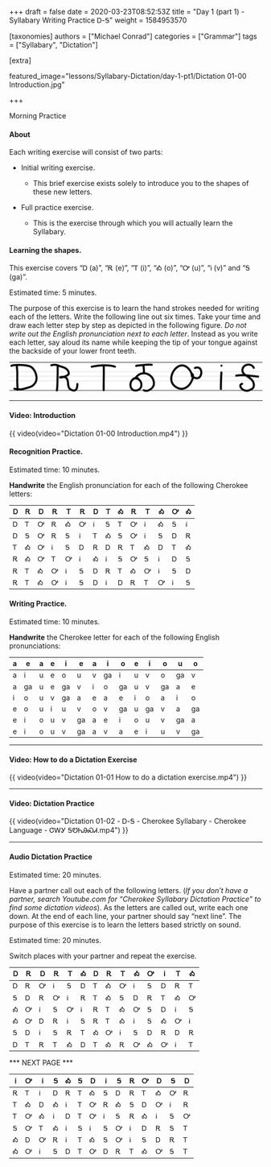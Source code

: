 +++
draft = false
date = 2020-03-23T08:52:53Z
title = "Day 1 (part 1) - Syllabary Writing Practice Ꭰ-Ꭶ"
weight = 1584953570

[taxonomies]
authors = ["Michael Conrad"]
categories = ["Grammar"]
tags = ["Syllabary", "Dictation"]

[extra]

featured_image="lessons/Syllabary-Dictation/day-1-pt1/Dictation 01-00 Introduction.jpg"

+++

Morning Practice

#### About

Each writing exercise will consist of two parts:

-   Initial writing exercise.

    -   This brief exercise exists solely to introduce you to the shapes
        of these new letters.

-   Full practice exercise.

    -   This is the exercise through which you will actually learn the
        Syllabary.

<!-- more -->

#### Learning the shapes.

This exercise covers “Ꭰ (a)”, “Ꭱ (e)”, “Ꭲ (i)”, “Ꭳ (o)”, “Ꭴ (u)”, “Ꭵ
(v)” and “Ꭶ (ga)”.

Estimated time: 5 minutes.

The purpose of this exercise is to learn the hand strokes needed for
writing each of the letters. Write the following line out six times.
Take your time and draw each letter step by step as depicted in the
following figure. *Do not write out the English pronunciation next to
each letter*. Instead as you write each letter, say aloud its name while
keeping the tip of your tongue against the backside of your lower front
teeth.

![image](handone%20-%20sample%2001.jpg)

---

#### Video: Introduction

{{ video(video="Dictation 01-00 Introduction.mp4") }}

#### Recognition Practice.

Estimated time: 10 minutes.

__Handwrite__ the English pronunciation for each of the following Cherokee
letters:

| Ꭰ | Ꭱ | Ꭰ | Ꭱ | Ꭲ | Ꭱ | Ꭰ | Ꭲ | Ꭳ | Ꭱ | Ꭲ | Ꭳ | Ꭴ | Ꭳ | 
|---|---|---|---|---|---|---|---|---|---|---|---|---|---| 
| Ꭰ | Ꭲ | Ꭴ | Ꭱ | Ꭳ | Ꭴ | Ꭵ | Ꭶ | Ꭲ | Ꭴ | Ꭵ | Ꭳ | Ꭶ | Ꭵ | 
| Ꭰ | Ꭶ | Ꭴ | Ꭱ | Ꭶ | Ꭵ | Ꭲ | Ꭳ | Ꭶ | Ꭴ | Ꭵ | Ꭶ | Ꭰ | Ꭱ | 
| Ꭲ | Ꭳ | Ꭴ | Ꭵ | Ꭶ | Ꭰ | Ꭱ | Ꭰ | Ꭱ | Ꭲ | Ꭳ | Ꭰ | Ꭲ | Ꭳ | 
| Ꭱ | Ꭳ | Ꭴ | Ꭲ | Ꭴ | Ꭵ | Ꭳ | Ꭵ | Ꭶ | Ꭴ | Ꭶ | Ꭵ | Ꭰ | Ꭶ | 
| Ꭱ | Ꭲ | Ꭳ | Ꭴ | Ꭵ | Ꭶ | Ꭰ | Ꭱ | Ꭲ | Ꭳ | Ꭴ | Ꭵ | Ꭶ | Ꭰ | 
| Ꭱ | Ꭲ | Ꭳ | Ꭴ | Ꭵ | Ꭶ | Ꭰ | Ꭵ | Ꭰ | Ꭱ | Ꭲ | Ꭴ | Ꭵ | Ꭶ | 


#### Writing Practice.

Estimated time: 10 minutes.

__Handwrite__ the Cherokee letter for each of the following English
pronunciations:

| a | e  | a | e | i  | e  | a | i  | o  | e | i  | o  | u  | o  | 
|---|----|---|---|----|----|---|----|----|---|----|----|----|----| 
| a | i  | u | e | o  | u  | v | ga | i  | u | v  | o  | ga | v  | 
| a | ga | u | e | ga | v  | i | o  | ga | u | v  | ga | a  | e  | 
| i | o  | u | v | ga | a  | e | a  | e  | i | o  | a  | i  | o  | 
| e | o  | u | i | u  | v  | o | v  | ga | u | ga | v  | a  | ga | 
| e | i  | o | u | v  | ga | a | e  | i  | o | u  | v  | ga | a  | 
| e | i  | o | u | v  | ga | a | v  | a  | e | i  | u  | v  | ga | 

---

#### Video: How to do a Dictation Exercise

{{ video(video="Dictation 01-01 How to do a dictation exercise.mp4") }}

---

#### Video: Dictation Practice

{{ video(video="Dictation 01-02 - Ꭰ-Ꭶ - Cherokee Syllabary - Cherokee Language - ᏣᎳᎩ ᎦᏬᏂᎯᏍᏗ.mp4") }}

---

#### Audio Dictation Practice

Estimated time: 20 minutes.

Have a partner call out each of the following letters. (*If you don’t
have a partner, search Youtube.com for “Cherokee Syllabary Dictation
Practice” to find some dictation videos*). As the letters are called
out, write each one down. At the end of each line, your partner should
say “next line”. The purpose of this exercise is to learn the letters
based strictly on sound.

Estimated time: 20 minutes.

Switch places with your partner and repeat the exercise.

| Ꭰ | Ꭱ | Ꭰ | Ꭱ | Ꭲ | Ꭳ | Ꭰ | Ꭱ | Ꭲ | Ꭳ | Ꭴ | Ꭵ | Ꭲ | Ꭳ | 
|---|---|---|---|---|---|---|---|---|---|---|---|---|---| 
| Ꭰ | Ꭱ | Ꭴ | Ꭵ | Ꭶ | Ꭰ | Ꭲ | Ꭳ | Ꭴ | Ꭵ | Ꭶ | Ꭰ | Ꭱ | Ꭲ | 
| Ꭶ | Ꭰ | Ꭱ | Ꭴ | Ꭵ | Ꭱ | Ꭲ | Ꭳ | Ꭶ | Ꭰ | Ꭱ | Ꭲ | Ꭳ | Ꭴ | 
| Ꭳ | Ꭴ | Ꭵ | Ꭶ | Ꭴ | Ꭵ | Ꭱ | Ꭲ | Ꭳ | Ꭴ | Ꭶ | Ꭰ | Ꭵ | Ꭶ | 
| Ꭳ | Ꭴ | Ꭰ | Ꭱ | Ꭵ | Ꭶ | Ꭱ | Ꭲ | Ꭳ | Ꭵ | Ꭶ | Ꭳ | Ꭴ | Ꭵ | 
| Ꭶ | Ꭰ | Ꭵ | Ꭶ | Ꭱ | Ꭲ | Ꭳ | Ꭴ | Ꭵ | Ꭶ | Ꭰ | Ꭱ | Ꭰ | Ꭱ | 
| Ꭰ | Ꭲ | Ꭱ | Ꭲ | Ꭳ | Ꭰ | Ꭲ | Ꭳ | Ꭱ | Ꭴ | Ꭳ | Ꭴ | Ꭵ | Ꭲ | 

*** NEXT PAGE ***

| Ꭵ | Ꭴ | Ꭵ | Ꭶ | Ꭳ | Ꭶ | Ꭰ | Ꭵ | Ꭶ | Ꭱ | Ꭴ | Ꭰ | Ꭶ | Ꭰ | 
|---|---|---|---|---|---|---|---|---|---|---|---|---|---| 
| Ꭱ | Ꭲ | Ꭵ | Ꭰ | Ꭱ | Ꭲ | Ꭳ | Ꭶ | Ꭰ | Ꭱ | Ꭲ | Ꭳ | Ꭴ | Ꭱ | 
| Ꭲ | Ꭳ | Ꭰ | Ꭳ | Ꭵ | Ꭲ | Ꭴ | Ꭱ | Ꭳ | Ꭶ | Ꭰ | Ꭴ | Ꭵ | Ꭱ | 
| Ꭲ | Ꭴ | Ꭳ | Ꭵ | Ꭰ | Ꭲ | Ꭴ | Ꭵ | Ꭶ | Ꭱ | Ꭳ | Ꭵ | Ꭶ | Ꭴ | 
| Ꭶ | Ꭴ | Ꭲ | Ꭳ | Ꭵ | Ꭶ | Ꭵ | Ꭶ | Ꭴ | Ꭵ | Ꭰ | Ꭱ | Ꭶ | Ꭲ | 
| Ꭳ | Ꭰ | Ꭴ | Ꭱ | Ꭵ | Ꭲ | Ꭳ | Ꭶ | Ꭴ | Ꭵ | Ꭶ | Ꭰ | Ꭱ | Ꭲ | 
| Ꭳ | Ꭴ | Ꭵ | Ꭶ | Ꭰ | Ꭲ | Ꭴ | Ꭰ | Ꭱ | Ꭲ | Ꭳ | Ꭴ | Ꭶ | Ꭲ | 
